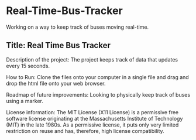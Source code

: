 # Real-Time-Bus-Tracker
Working on a way to keep track of buses moving real-time.

<h2>Title: Real Time Bus Tracker</h2>

Description of the project: The project keeps track of data that updates every 15 seconds.

How to Run: Clone the files onto your computer in a single file and drag and drop the html file onto your web browser.

Roadmap of future improvements: Looking to physically keep track of buses using a marker.

License information: The MIT License (X11 License) is a permissive free software license originating at the Massachusetts Institute of Technology (MIT) in the late 1980s. As a permissive license, it puts only very limited restriction on reuse and has, therefore, high license compatibility.
